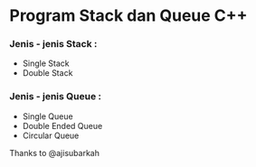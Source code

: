 # Program Stack dan Queue C++

### Jenis - jenis Stack :

- Single Stack
- Double Stack

### Jenis - jenis Queue :

- Single Queue
- Double Ended Queue
- Circular Queue

Thanks to @ajisubarkah
